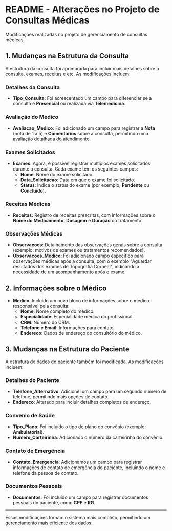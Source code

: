 # README - Alterações no Projeto de Consultas Médicas

Modificações realizadas no projeto de gerenciamento de consultas médicas.

## 1. Mudanças na Estrutura da Consulta

A estrutura da consulta foi aprimorada para incluir mais detalhes sobre a consulta, exames, receitas e etc. As modificações incluem:

### **Detalhes da Consulta**
- **Tipo_Consulta**: Foi acrescentado um campo para diferenciar se a consulta é **Presencial** ou realizada via **Telemedicina**.

### **Avaliação do Médico**
- **Avaliacao_Medico**: Foi adicionado um campo para registrar a **Nota** (nota de 1 a 5) e **Comentários** sobre a consulta, permitindo uma avaliação detalhada do atendimento.

### **Exames Solicitados**
- **Exames**: Agora, é possível registrar múltiplos exames solicitados durante a consulta. Cada exame tem os seguintes campos:
  - **Nome**: Nome do exame solicitado.
  - **Data_Solicitacao**: Data em que o exame foi solicitado.
  - **Status**: Indica o status do exame (por exemplo, **Pendente** ou **Concluído**).

### **Receitas Médicas**
- **Receitas**: Registro de receitas prescritas, com informações sobre o **Nome do Medicamento**, **Dosagem** e **Duração** do tratamento.

### **Observações Médicas**
- **Observacoes**: Detalhamento das observações gerais sobre a consulta (exemplo: motivos de exames ou tratamentos recomendados).
- **Observacoes_Medico**: Foi adicionado campo específico para observações médicas após a consulta, com o exemplo "Aguardar resultados dos exames de Topografia Corneal", indicando a necessidade de um acompanhamento após o exame.

## 2. Informações sobre o Médico

- **Medico**: Incluído um novo bloco de informações sobre o médico responsável pela consulta:
  - **Nome**: Nome completo do médico.
  - **Especialidade**: Especialidade médica do profissional.
  - **CRM**: Número do CRM.
  - **Telefone e Email**: Informações para contato.
  - **Endereco**: Dados de endereço do consultório do médico.

## 3. Mudanças na Estrutura do Paciente

A estrutura de dados do paciente também foi modificada. As modificações incluem:

### **Detalhes do Paciente**
- **Telefone_Alternativo**: Adicionei um campo para um segundo número de telefone, permitindo mais opções de contato.
- **Endereco**: Alterado para incluir detalhes completos de endereço.

### **Convenio de Saúde**
- **Tipo_Plano**: Foi incluído o tipo de plano do convênio (exemplo: **Ambulatorial**).
- **Numero_Carteirinha**: Adicionado o número da carteirinha do convênio.

### **Contato de Emergência**
- **Contato_Emergencia**: Adicionamos um campo para registrar informações de contato de emergência do paciente, incluindo o nome e telefone da pessoa de contato.

### **Documentos Pessoais**
- **Documentos**: Foi incluído um campo para registrar documentos pessoais do paciente, como **CPF** e **RG**.

_________

Essas modificações tornam o sistema mais completo, permitindo um gerenciamento mais eficiente dos dados.
